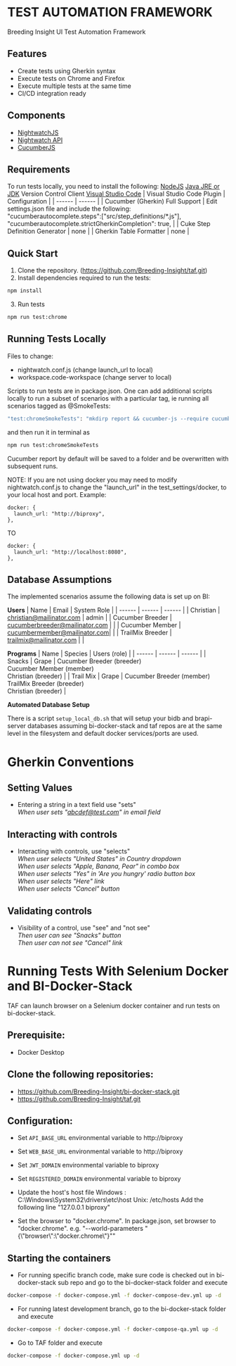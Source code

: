 # TEST AUTOMATION FRAMEWORK
Breeding Insight UI Test Automation Framework
## Features
- Create tests using Gherkin syntax
- Execute tests on Chrome and Firefox
- Execute multiple tests at the same time
- CI/CD integration ready

## Components
- [NightwatchJS](https://nightwatchjs.org/)
- [Nightwatch API](https://nightwatch-api.netlify.app/)
- [CucumberJS](https://cucumber.io/)

## Requirements
To run tests locally, you need to install the following:
[NodeJS](https://nodejs.org/en/)
[Java JRE or JDK](https://www.java.com/en/)
Version Control Client 
[Visual Studio Code](https://code.visualstudio.com/)
| Visual Studio Code Plugin | Configuration |
| ------ | ------ |
| Cucumber (Gherkin) Full Support | Edit settings.json file and include the following:<br>"cucumberautocomplete.steps":["src/step_definitions/*.js"],<br>"cucumberautocomplete.strictGherkinCompletion": true, |
| Cuke Step Definition Generator | none |
| Gherkin Table Formatter | none |

## Quick Start
1. Clone the repository. (https://github.com/Breeding-Insight/taf.git)
1. Install dependencies required to run the tests:
```sh
npm install
```
3. Run tests
```sh
npm run test:chrome
```
## Running Tests Locally
Files to change:
- nightwatch.conf.js (change launch_url to local)
- workspace.code-workspace (change server to local)

Scripts to run tests are in package.json. One can add additional scripts locally to run a subset of scenarios with a particular tag, ie running all scenarios tagged as @SmokeTests:
```sh
"test:chromeSmokeTests": "mkdirp report && cucumber-js --require cucumber.conf.js --tags @SmokeTests --require src/step_definitions src/features --format @cucumber/pretty-formatter --format json:report/cucumber_report.json --world-parameters \"{\\\"browser\\\":\\\"chrome\\\"}\"; npm run report"

```
and then run it in terminal as
```sh
npm run test:chromeSmokeTests
```

Cucumber report by default will be saved to a folder and be overwritten with subsequent runs.

NOTE: If you are not using docker you may need to modify nightwatch.conf.js to change the "launch_url" in the test_settings/docker, to your local host and port. Example:
```
docker: {
  launch_url: "http://biproxy",
},
```
TO
```
docker: {
  launch_url: "http://localhost:8080",
},
```

## Database Assumptions
The implemented scenarios assume the following data is set up on BI:

**Users**
| Name | Email | System Role |
| ------ | ------ | ------ |
| Christian | christian@mailinator.com | admin |
| Cucumber Breeder | cucumberbreeder@mailinator.com | |
| Cucumber Member | cucumbermember@mailinator.com| |
| TrailMix Breeder | trailmix@mailinator.com | |

**Programs**
| Name | Species | Users (role) |
| ------ | ------ | ------ |
| Snacks | Grape | Cucumber Breeder (breeder) <br> Cucumber Member (member) <br> Christian (breeder) |
| Trail Mix | Grape | Cucumber Breeder (member) <br> TrailMix Breeder (breeder) <br> Christian (breeder) |

**Automated Database Setup**

There is a script `setup_local_db.sh` that will setup your bidb and brapi-server databases assuming bi-docker-stack and taf repos are at the same level in the filesystem and default docker services/ports are used. 

# Gherkin Conventions
## Setting Values
- Entering a string in a text field use "sets"
<br>_When user sets "abcdef@test.com" in email field_

## Interacting with controls
- Interacting with controls, use "selects"
<br>_When user selects "United States" in Country dropdown_
<br>_When user selects "Apple, Banana, Pear" in combo box_
<br>_When user selects "Yes" in 'Are you hungry' radio button box_
<br>_When user selects "Here" link_
<br>_When user selects "Cancel" button_

## Validating controls
- Visibility of a control, use "see" and "not see"
<br>_Then user can see "Snacks" button_
<br>_Then user can not see "Cancel" link_

# Running Tests With Selenium Docker and BI-Docker-Stack
TAF can launch browser on a Selenium docker container and run tests on bi-docker-stack.

## Prerequisite:
* Docker Desktop

## Clone the following repositories:
* https://github.com/Breeding-Insight/bi-docker-stack.git
* https://github.com/Breeding-Insight/taf.git

## Configuration:
* Set `API_BASE_URL` environmental variable to http://biproxy
* Set `WEB_BASE_URL` environmental variable to http://biproxy
* Set `JWT_DOMAIN` environmental variable to biproxy
* Set `REGISTERED_DOMAIN` environmental variable to biproxy

* Update the host's host file 
Windows : C:\Windows\System32\drivers\etc\host 
Unix: /etc/hosts
Add the following line "127.0.0.1 biproxy"

* Set the browser to "docker.chrome".
In package.json, set browser to "docker.chrome".
e.g. "--world-parameters \"{\\\"browser\\\":\\\"docker.chrome\\\"}\""

## Starting the containers
* For running specific branch code, make sure code is checked out in bi-docker-stack sub repo and go to the bi-docker-stack folder and execute
```sh
docker-compose -f docker-compose.yml -f docker-compose-dev.yml up -d
```
* For running latest development branch, go to the bi-docker-stack folder and execute
```sh
docker-compose -f docker-compose.yml -f docker-compose-qa.yml up -d
```

* Go to TAF folder and execute
```sh
docker-compose -f docker-compose.yml up -d
```

